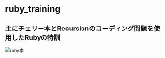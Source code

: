 # ruby_training

## 主にチェリー本とRecursionのコーディング問題を使用したRubyの特訓

![ruby本](https://github.com/Hayato-Kossy/ruby_training/assets/91725975/006d5863-2e3f-41af-90f9-a7f1efe0c9bc)
